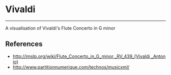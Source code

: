 # Vivaldi
-------------

A visualisation of Vivaldi's Flute Concerto in G minor
 
## References 

* http://imslp.org/wiki/Flute_Concerto_in_G_minor,_RV_439_(Vivaldi,_Antonio)
* http://www.partitionnumerique.com/technos/musicxml/